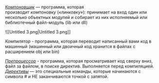 [_Компоновщик_](https://ru.wikipedia.org/wiki/%D0%9A%D0%BE%D0%BC%D0%BF%D0%BE%D0%BD%D0%BE%D0%B2%D1%89%D0%B8%D0%BA) — программа, которая производит _компоновку_ (_«линковку»_): принимает на вход один или несколько объектных модулей и собирает из них исполняемый или библиотечный файл-модуль (lib или dll)

![[Untitled 3.png|Untitled 3.png]]

_Компилятор_ - программа, которая переводит написанный вами код в машинный (машинный или двоичный код хранится в файлах с расширением obj или bin)

[_Препроцессор_](https://ravesli.com/urok-22-preprotsessor-direktivy/) - программа, которая просматривает код сверху вниз, файл за файлом, в поиске директив. Выполняется перед компиляцией. [_Директивы_](https://ravesli.com/urok-22-preprotsessor-direktivy/) — это специальные команды, которые начинаются с символа # и НЕ заканчиваются точкой с запятой.